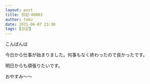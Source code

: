 ```yaml
---
layout: post
title: 日記-00083
author: taku
date: 2021-06-07 23:30
tags: [日記]
---
```


こんばんは

今日から仕事が始まりました。何事もなく終わったので良かったです。

明日からも頑張りたいです。

おやすみ～～